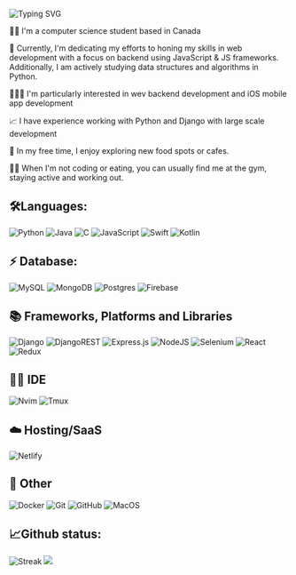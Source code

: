 ![Typing SVG](https://readme-typing-svg.demolab.com/?lines=Thank+you+for+visitng+my+github!)

✍🏻 I'm a computer science student based in Canada

📆 Currently, I'm dedicating my efforts to honing my skills in web development with a focus on backend using JavaScript & JS frameworks. Additionally, I am actively studying data structures and algorithms in Python.

👨🏻‍💻 I'm particularly interested in wev backend development and iOS mobile app development

📈 I have experience working with Python and Django with large scale development

🍜 In my free time, I enjoy exploring new food spots or cafes.

🏋️‍♂️ When I'm not coding or eating, you can usually find me at the gym, staying active and working out.

## 🛠️Languages:
![Python](https://img.shields.io/badge/python-3670A0?style=for-the-badge&logo=python&logoColor=ffdd54)
![Java](https://img.shields.io/badge/java-%23ED8B00.svg?style=for-the-badge&logo=java&logoColor=white)
![C](https://img.shields.io/badge/c-%2300599C.svg?style=for-the-badge&logo=c&logoColor=white)
![JavaScript](https://img.shields.io/badge/javascript-%23323330.svg?style=for-the-badge&logo=javascript&logoColor=%23F7DF1E)
![Swift](https://img.shields.io/badge/swift-F54A2A?style=for-the-badge&logo=swift&logoColor=white)
![Kotlin](https://img.shields.io/badge/Kotlin-0095D5?&style=for-the-badge&logo=kotlin&logoColor=white)



## ⚡ Database:
![MySQL](https://img.shields.io/badge/mysql-%2300f.svg?style=for-the-badge&logo=mysql&logoColor=white)
![MongoDB](https://img.shields.io/badge/MongoDB-%234ea94b.svg?style=for-the-badge&logo=mongodb&logoColor=white)
![Postgres](https://img.shields.io/badge/postgres-%23316192.svg?style=for-the-badge&logo=postgresql&logoColor=white)
![Firebase](https://img.shields.io/badge/firebase-%23039BE5.svg?style=for-the-badge&logo=firebase)


## 📚 Frameworks, Platforms and Libraries
![Django](https://img.shields.io/badge/django-%23092E20.svg?style=for-the-badge&logo=django&logoColor=white)
![DjangoREST](https://img.shields.io/badge/DJANGO-REST-ff1709?style=for-the-badge&logo=django&logoColor=white&color=ff1709&labelColor=gray)
![Express.js](https://img.shields.io/badge/express.js-%23404d59.svg?style=for-the-badge&logo=express&logoColor=%2361DAFB)
![NodeJS](https://img.shields.io/badge/node.js-6DA55F?style=for-the-badge&logo=node.js&logoColor=white)
![Selenium](https://img.shields.io/badge/-selenium-%43B02A?style=for-the-badge&logo=selenium&logoColor=white)
![React](https://img.shields.io/badge/React-20232A?style=for-the-badge&logo=react&logoColor=61DAFB)
![Redux](https://img.shields.io/badge/Redux-593D88?style=for-the-badge&logo=redux&logoColor=white)

## 👩‍💻 IDE
![Nvim](https://img.shields.io/badge/NeoVim-%2357A143.svg?&style=for-the-badge&logo=neovim&logoColor=white)
![Tmux](https://img.shields.io/badge/tmux-1BB91F?style=for-the-badge&logo=tmux&logoColor=white)

## ☁️ Hosting/SaaS
![Netlify](https://img.shields.io/badge/netlify-%23000000.svg?style=for-the-badge&logo=netlify&logoColor=#00C7B7)

## 🥅 Other
![Docker](https://img.shields.io/badge/docker-%230db7ed.svg?style=for-the-badge&logo=docker&logoColor=white)
![Git](https://img.shields.io/badge/git-%23F05033.svg?style=for-the-badge&logo=git&logoColor=white)
![GitHub](https://img.shields.io/badge/github-%23121011.svg?style=for-the-badge&logo=github&logoColor=white)
![MacOS](https://img.shields.io/badge/mac%20os-000000?style=for-the-badge&logo=apple&logoColor=white)



## 📈Github status:
![Streak](https://github-readme-streak-stats.herokuapp.com/?user={tIcers}&theme={tokyonight})
![](https://komarev.com/ghpvc/?username=tIcers&style=for-the-badge)

<!---
tIcers/tIcers is a ✨ special ✨ repository because its `README.md` (this file) appears on your GitHub profile.
You can click the Preview link to take a look at your changes.
--->
